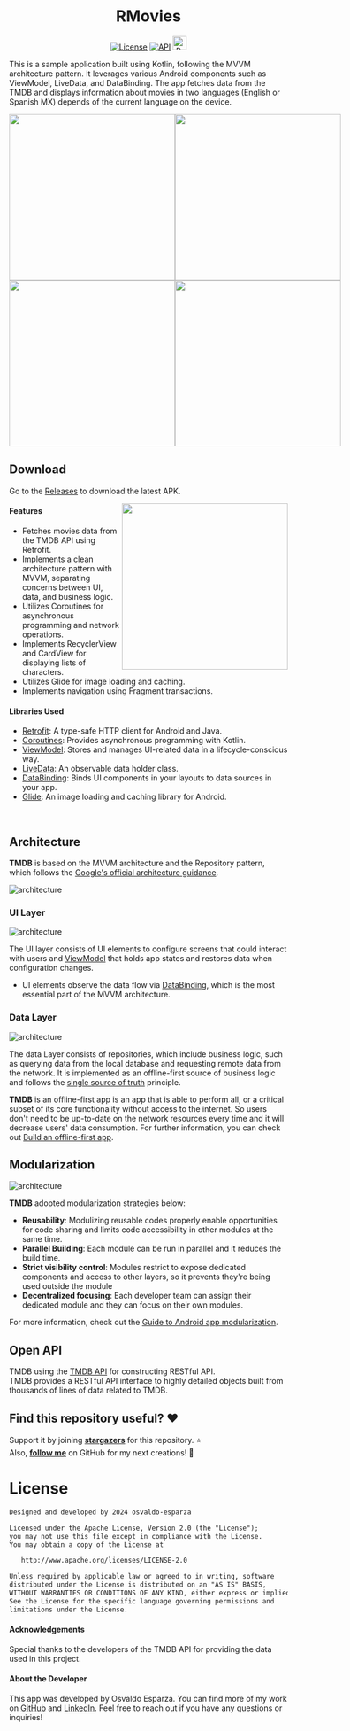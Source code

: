 <h1 align="center">RMovies</h1>

<p align="center">
  <a href="https://opensource.org/licenses/Apache-2.0"><img alt="License" src="https://img.shields.io/badge/License-Apache%202.0-blue.svg"/></a>
  <a href="https://android-arsenal.com/api?level=21"><img alt="API" src="https://img.shields.io/badge/API-21%2B-brightgreen.svg?style=flat"/></a>
  <a href="https://github.com/osvaldo-esparza"><img alt="Profile" src="https://www.soti.com.mx/github.svg" with= "100" height= "25"/></a> 
</p>



This is a sample application built using Kotlin, following the MVVM architecture pattern. It leverages various Android components such as ViewModel, LiveData, and DataBinding. The app fetches data from the TMDB and displays information about movies in two languages (English or Spanish MX) depends of the current language on the device.
<div style="display: flex; flex-direction: row; align: center">
<img src="/images/PrincipalEN.png" width="300"/>

<img src="/images/DetailEN.png" width="300"/>
</div>

<div style="display: flex; flex-direction: row; align: center">
<img src="/images/PrincipalEN.png" width="300"/>

<img src="/images/DetailEN.png" width="300"/>
</div>


## Download
Go to the [Releases](https://github.com/osvaldo-esparza/Movies/releases) to download the latest APK.

<img src="/images/Movies.gif" align="right" width="300"/>


#### Features

- Fetches movies data from the TMDB API using Retrofit.
- Implements a clean architecture pattern with MVVM, separating concerns between UI, data, and business logic.
- Utilizes Coroutines for asynchronous programming and network operations.
- Implements RecyclerView and CardView for displaying lists of characters.
- Utilizes Glide for image loading and caching.
- Implements navigation using Fragment transactions.

#### Libraries Used

- [Retrofit](https://square.github.io/retrofit/): A type-safe HTTP client for Android and Java.
- [Coroutines](https://developer.android.com/kotlin/coroutines): Provides asynchronous programming with Kotlin.
- [ViewModel](https://developer.android.com/topic/libraries/architecture/viewmodel): Stores and manages UI-related data in a lifecycle-conscious way.
- [LiveData](https://developer.android.com/topic/libraries/architecture/livedata): An observable data holder class.
- [DataBinding](https://developer.android.com/topic/libraries/data-binding): Binds UI components in your layouts to data sources in your app.
- [Glide](https://github.com/bumptech/glide): An image loading and caching library for Android.

<br>

## Architecture
**TMDB** is based on the MVVM architecture and the Repository pattern, which follows the [Google's official architecture guidance](https://developer.android.com/topic/architecture).

![architecture](figure/figure0.png)

### UI Layer

![architecture](figure/figure2.png)

The UI layer consists of UI elements to configure screens that could interact with users and [ViewModel](https://developer.android.com/topic/libraries/architecture/viewmodel) that holds app states and restores data when configuration changes.
- UI elements observe the data flow via [DataBinding](https://developer.android.com/topic/libraries/data-binding), which is the most essential part of the MVVM architecture. 

### Data Layer

![architecture](figure/figure3.png)

The data Layer consists of repositories, which include business logic, such as querying data from the local database and requesting remote data from the network. It is implemented as an offline-first source of business logic and follows the [single source of truth](https://en.wikipedia.org/wiki/Single_source_of_truth) principle.<br>

**TMDB** is an offline-first app is an app that is able to perform all, or a critical subset of its core functionality without access to the internet. 
So users don't need to be up-to-date on the network resources every time and it will decrease users' data consumption. For further information, you can check out [Build an offline-first app](https://developer.android.com/topic/architecture/data-layer/offline-first).

## Modularization

![architecture](figure/figure4.png)

**TMDB** adopted modularization strategies below:

- **Reusability**: Modulizing reusable codes properly enable opportunities for code sharing and limits code accessibility in other modules at the same time.
- **Parallel Building**: Each module can be run in parallel and it reduces the build time.
- **Strict visibility control**: Modules restrict to expose dedicated components and access to other layers, so it prevents they're being used outside the module
- **Decentralized focusing**: Each developer team can assign their dedicated module and they can focus on their own modules.

For more information, check out the [Guide to Android app modularization](https://developer.android.com/topic/modularization).

## Open API


TMDB using the [TMDB API](https://www.themoviedb.org) for constructing RESTful API.<br>
TMDB provides a RESTful API interface to highly detailed objects built from thousands of lines of data related to TMDB.

## Find this repository useful? :heart:
Support it by joining __[stargazers](https://github.com/osvaldo-esparza/Movies/stargazers)__ for this repository. :star: <br>
Also, __[follow me](https://github.com/osvaldo-esparza)__ on GitHub for my next creations! 🤩

# License
```xml
Designed and developed by 2024 osvaldo-esparza 

Licensed under the Apache License, Version 2.0 (the "License");
you may not use this file except in compliance with the License.
You may obtain a copy of the License at

   http://www.apache.org/licenses/LICENSE-2.0

Unless required by applicable law or agreed to in writing, software
distributed under the License is distributed on an "AS IS" BASIS,
WITHOUT WARRANTIES OR CONDITIONS OF ANY KIND, either express or implied.
See the License for the specific language governing permissions and
limitations under the License.
```


#### Acknowledgements

Special thanks to the developers of the TMDB API for providing the data used in this project.

#### About the Developer

This app was developed by Osvaldo Esparza. You can find more of my work on [GitHub](https://github.com/osvaldo-esparza) and [LinkedIn](https://www.linkedin.com/in/osvaldo-esparza-saucedo/). Feel free to reach out if you have any questions or inquiries!
